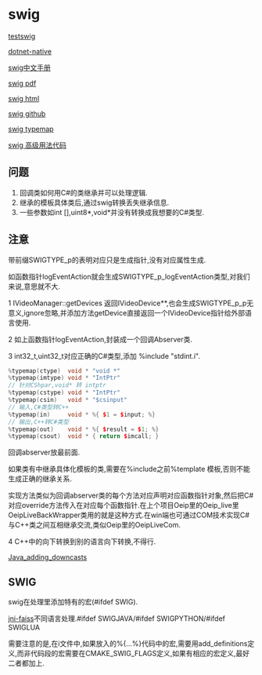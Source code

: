 # swig

[testswig](https://github.com/OlegJakushkin/TestSWIG)

[dotnet-native](https://github.com/Mizux/dotnet-native)

[swig中文手册](https://www.cnblogs.com/xuruilong100/tag/SWIG%203%20%E4%B8%AD%E6%96%87%E6%89%8B%E5%86%8C/)

[swig pdf](http://www.swig.org/Doc4.0/SWIGDocumentation.pdf)

[swig html](http://www.swig.org/Doc4.0/Sections.html#Sections)

[swig github](https://github.com/swig/swig/blob/master/Lib/csharp/typemaps.i)

[swig typemap](http://www.swig.org/Doc4.0/Typemaps.html#Typemaps)

[swig 高级用法代码](https://forge.naos-cluster.tech/aquinetic/f2i-consulting/fesapi/-/blob/c0a52292680e4ec316d2e3447b52f365a54cc400/cmake/swigModule.i)

## 问题

1. 回调类如何用C#的类继承并可以处理逻辑.
2. 继承的模板具体类后,通过swig转换丢失继承信息.
3. 一些参数如int [],uint8*,void*并没有转换成我想要的C#类型.

## 注意

带前缀SWIGTYPE_p的表明对应只是生成指针,没有对应属性生成.

如函数指针logEventAction就会生成SWIGTYPE_p_logEventAction类型,对我们来说,意思就不大.

1 IVideoManager::getDevices 返回IVideoDevice**,也会生成SWIGTYPE_p_p无意义,ignore忽略,并添加方法getDevice直接返回一个IVideoDevice指针给外部语言使用.

2 如上函数指针logEventAction,封装成一个回调Abserver类.

3 int32_t,uint32_t对应正确的C#类型,添加 %include "stdint.i".

```c++
%typemap(ctype)  void * "void *"
%typemap(imtype) void * "IntPtr"
// 针对CShpar,void* 转 intptr
%typemap(cstype) void * "IntPtr"
%typemap(csin)   void * "$csinput"
// 输入,C#类型转C++
%typemap(in)     void * %{ $1 = $input; %}
// 输出,C++转C#类型
%typemap(out)    void * %{ $result = $1; %}
%typemap(csout)  void * { return $imcall; }
```

回调abserver放最前面.

如果类有中继承具体化模板的类,需要在%include之前%template 模板,否则不能生成正确的继承关系.

实现方法类似为回调abserver类的每个方法对应声明对应函数指针对象,然后把C#对应override方法传入在对应每个函数指针.在上个项目Oeip里的Oeip_live里OeipLiveBackWrapper类用的就是这种方式.在win端也可通过COM技术实现C#与C++类之间互相继承交流,类似Oeip里的OeipLiveCom.

4 C++中的向下转换到别的语言向下转换,不得行.

[Java_adding_downcasts](http://www.swig.org/Doc3.0/Java.html#Java_adding_downcasts)

## SWIG

swig在处理里添加特有的宏(#ifdef SWIG).

[jni-faiss](https://github.com/gameofdimension/jni-faiss/blob/master/jni/swigfaiss.swig)不同语言处理.#ifdef SWIGJAVA/#ifdef SWIGPYTHON/#ifdef SWIGLUA

需要注意的是,在i文件中,如果放入的%{...%}代码中的宏,需要用add_definitions定义,而非代码段的宏需要在CMAKE_SWIG_FLAGS定义,如果有相应的宏定义,最好二者都加上.
